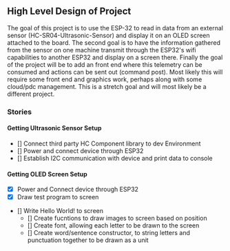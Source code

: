 ## High Level Design of Project

The goal of this project is to use the ESP-32 to read in data from an external sensor (HC-SR04-Ultrasonic-Sensor) and display it on an OLED screen attached to the board. 
The second goal is to have the information gathered from the sensor on one machine transmit through the ESP32's wifi capabilities to another ESP32 and display on a screen there. 
Finally the goal of the project will be to add an front end where this telemetry can be consumed and actions can be sent out (command post). Most likely this will require some front end and graphics work, perhaps along with some cloud/pdc management. This is a stretch goal and will most likely be a different project. 

### Stories
#### Getting Ultrasonic Sensor Setup
- [] Connect third party HC Component library to dev Environment
- [] Power and connect device through ESP32
- [] Establish I2C communication with device and print data to console

#### Getting OLED Screen Setup
- [x] Power and Connect device through ESP32
- [x] Draw test program to screen
- [] Write Hello World! to screen 
    - [] Create fucntions to draw images to screen based on position
    - [] Create font, allowing each letter to be drawn to the screen
    - [] Create word/sentence constructor, to string letters and punctuation together to be drawn as a unit

